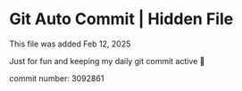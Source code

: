 # Git Auto Commit | Hidden File

This file was added Feb 12, 2025

Just for fun and keeping my daily git commit active 🤪

commit number: 3092861

